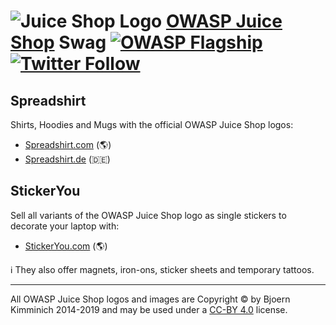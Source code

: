 # ![Juice Shop Logo](https://raw.githubusercontent.com/bkimminich/juice-shop/master/frontend/src/assets/public/images/JuiceShop_Logo_100px.png) [OWASP Juice Shop](http://owasp-juice.shop) Swag [![OWASP Flagship](https://img.shields.io/badge/owasp-flagship%20project-48A646.svg)](https://www.owasp.org/index.php/OWASP_Project_Inventory#tab=Flagship_Projects) [![Twitter Follow](https://img.shields.io/twitter/follow/owasp_juiceshop.svg?style=social&label=Follow)](https://twitter.com/owasp_juiceshop)

## Spreadshirt

Shirts, Hoodies and Mugs with the official OWASP Juice Shop logos:

* [Spreadshirt.com](http://shop.spreadshirt.com/juiceshop) (:earth_americas:)
* [Spreadshirt.de](http://shop.spreadshirt.de/juiceshop) (:de:)

## StickerYou

Sell all variants of the OWASP Juice Shop logo as single stickers to decorate your laptop with:

* [StickerYou.com](https://www.stickeryou.com/products/owasp-juice-shop/794) (:earth_americas:)

:information_source: They also offer magnets, iron-ons, sticker sheets and temporary tattoos.

---

All OWASP Juice Shop logos and images are Copyright © by Bjoern Kimminich 2014-2019 and may be used under a [CC-BY 4.0](https://creativecommons.org/licenses/by/4.0/) license.
